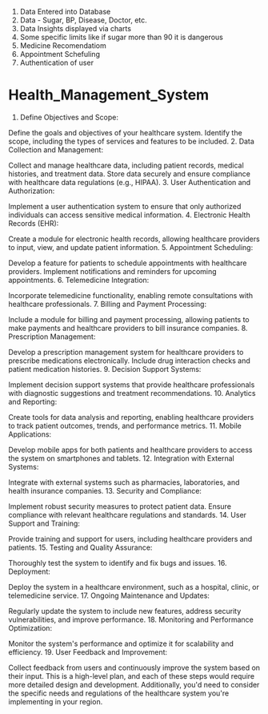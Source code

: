  1. Data Entered into Database
 2. Data - Sugar, BP, Disease, Doctor, etc.
 3. Data Insights displayed via charts
 4. Some specific limits like if sugar more than 90 it is dangerous
 5. Medicine Recomendatiom
 6. Appointment Schefuling
 7. Authentication of user

# Health_Management_System
 1. Define Objectives and Scope:

Define the goals and objectives of your healthcare system.
Identify the scope, including the types of services and features to be included.
2. Data Collection and Management:

Collect and manage healthcare data, including patient records, medical histories, and treatment data.
Store data securely and ensure compliance with healthcare data regulations (e.g., HIPAA).
3. User Authentication and Authorization:

Implement a user authentication system to ensure that only authorized individuals can access sensitive medical information.
4. Electronic Health Records (EHR):

Create a module for electronic health records, allowing healthcare providers to input, view, and update patient information.
5. Appointment Scheduling:

Develop a feature for patients to schedule appointments with healthcare providers.
Implement notifications and reminders for upcoming appointments.
6. Telemedicine Integration:

Incorporate telemedicine functionality, enabling remote consultations with healthcare professionals.
7. Billing and Payment Processing:

Include a module for billing and payment processing, allowing patients to make payments and healthcare providers to bill insurance companies.
8. Prescription Management:

Develop a prescription management system for healthcare providers to prescribe medications electronically.
Include drug interaction checks and patient medication histories.
9. Decision Support Systems:

Implement decision support systems that provide healthcare professionals with diagnostic suggestions and treatment recommendations.
10. Analytics and Reporting:

Create tools for data analysis and reporting, enabling healthcare providers to track patient outcomes, trends, and performance metrics.
11. Mobile Applications:

Develop mobile apps for both patients and healthcare providers to access the system on smartphones and tablets.
12. Integration with External Systems:

Integrate with external systems such as pharmacies, laboratories, and health insurance companies.
13. Security and Compliance:

Implement robust security measures to protect patient data.
Ensure compliance with relevant healthcare regulations and standards.
14. User Support and Training:

Provide training and support for users, including healthcare providers and patients.
15. Testing and Quality Assurance:

Thoroughly test the system to identify and fix bugs and issues.
16. Deployment:

Deploy the system in a healthcare environment, such as a hospital, clinic, or telemedicine service.
17. Ongoing Maintenance and Updates:

Regularly update the system to include new features, address security vulnerabilities, and improve performance.
18. Monitoring and Performance Optimization:

Monitor the system's performance and optimize it for scalability and efficiency.
19. User Feedback and Improvement:

Collect feedback from users and continuously improve the system based on their input.
This is a high-level plan, and each of these steps would require more detailed design and development. Additionally, you'd need to consider the specific needs and regulations of the healthcare system you're implementing in your region.
